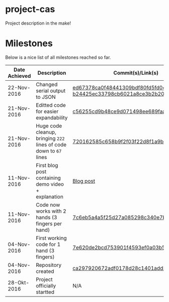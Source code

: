 # project-cas
Project description in the make!

# Milestones
Below is a nice list of all milestones reached so far.

|Date Achieved|Description|Commit(s)/Link(s)|
|----|----|----|
|22-Nov-2016|Changed serial output to JSON|[ed67378ca0f48441309bdf80fd5fd0470cd89d5b](https://github.com/FinlayDaG33k/project-cas/commit/ed67378ca0f48441309bdf80fd5fd0470cd89d5b)  [b24425ec33798cb6021a8ce3b2b20c89b7222c32](https://github.com/FinlayDaG33k/project-cas/commit/b24425ec33798cb6021a8ce3b2b20c89b7222c32)|
|21-Nov-2016|Editted code for easier expandability|[c56255cd9b48ce9d071498ee689faa4d7479a24f](https://github.com/FinlayDaG33k/project-cas/commit/c56255cd9b48ce9d071498ee689faa4d7479a24f)|
|21-Nov-2016|Huge code cleanup, bringing `222` lines of code down to `67` lines|[720162585c658b9f2f03f22d8f1a9b1c9d8d054e](https://github.com/FinlayDaG33k/project-cas/commit/720162585c658b9f2f03f22d8f1a9b1c9d8d054e)|
|11-Nov-2016|First blog post containing demo video + explanation|[Blog post](http://bit.ly/project-cas-1)|
|11-Nov-2016|Code now works with 2 hands (3 fingers per hand)|[7c6eb5a4a5f25d27a085298c340e7b7497749bca](https://github.com/FinlayDaG33k/project-cas/commit/7c6eb5a4a5f25d27a085298c340e7b7497749bca)|
|04-Nov-2016|First working code for 1 hand (3 fingers)|[7e620de2bcd753901f4593ef0a03b5b13ca9a546](https://github.com/FinlayDaG33k/project-cas/commit/7e620de2bcd753901f4593ef0a03b5b13ca9a546)|
|04-Nov-2016|Repository created|[ca297920672adf0178d28c1401add3d3020f919e](https://github.com/FinlayDaG33k/project-cas/commit/ca297920672adf0178d28c1401add3d3020f919e)|
|28-Okt-2016|Project officially startted|N/A|
